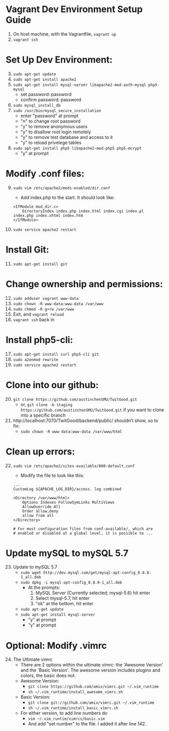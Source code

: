 
# Vagrant Dev Environment Setup Guide
1. On host machine, with the Vagrantfile, `vagrant up`
2. `vagrant ssh`

# Set Up Dev Environment:
3. `sudo apt-get update`
4. `sudo apt-get install apache2`
5. `sudo apt-get install mysql-server libapache2-mod-auth-mysql php5-mysql`
    - set password: password
    - confirm password: password
6. `sudo mysql_install_db`
7. `sudo /usr/bin/mysql_secure_installation`
    - enter "password" at prompt
    - "n" to change root password
    - "y" to remove anonymous users
    - "y" to disallow root login remotely
    - "y" to remove test database and access to it
    - "y" to reload privelege tables
8.  `sudo apt-get install php5 libapache2-mod-php5 php5-mcrypt`
    - "y" at prompt

# Modify .conf files:

9. `sudo vim /etc/apache2/mods-enabled/dir.conf`
    - Add index.php to the start. It should look like:
    
    ```
    <IfModule mod_dir.c>
        DirectoryIndex index.php index.html index.cgi index.pl index.php index.xhtml index.htm
    </IfModule>
    ```

10. `sudo service apache2 restart`

# Install Git:
11. `sudo apt-get install git`

# Change ownership and permissions:
12. `sudo adduser vagrant www-data`
13. `sudo chown -R www-data:www-data /var/www`
14. `sudo chmod -R g+rw /var/www`
15. Exit, and `vagrant reload`
16. `vagrant ssh` back in

# Install php5-cli:
17. `sudo apt-get install curl php5-cli git`
18. `sudo a2enmod rewrite`
19. `sudo service apache2 restart`

# Clone into our github:
20. `git clone https://github.com/austinchenSMU/TwitGood.git`
    - or,  `git clone -b staging https://github.com/austinchenSMU/TwitGood.git` if you want to clone into a specific branch
21. http://localhost:7070/TwitGood/backend/public/ shouldn’t show, so to fix:
    - `sudo chown -R www-data:www-data /var/www/html`

# Clean up errors:
22. `sudo vim /etc/apache2/sites-available/000-default.conf`
    - Modify the file to look like this:

    ```
    ...
    CustomLog ${APACHE_LOG_DIR}/access. log combined
    
    <Directory /var/www/html>
		Options Indexes FollowSymLinks MultiViews
		AllowOverride All
		Order allow,deny
		allow from all
    </Directory>
    
    # For most configuration files from conf-available/, which are
    # enabled or disabled at a global level, it is possible to ...
    ```
# Update mySQL to mySQL 5.7
23. Update to mySQL 5.7
    - `sudo wget http://dev.mysql.com/get/mysql-apt-config_0.8.0-1_all.deb`
    - `sudo dpkg -i mysql-apt-config_0.8.0-1_all.deb`
        - At the prompts:
            1. MySQL Server (Currently selected; mysql-5.6) hit enter
            2. Select mysql-5.7, hit enter
            3. "ok" at the bottom, hit enter
    - `sudo apt-get update`
    - `sudo apt-get install mysql-server`
        - "y" at prompt
        - "y" at prompt

# Optional: Modify .vimrc
24. The Ultimate vimrc
    - There are 2 options within the ultimate vimrc: the 'Awesome Version' and the 'Basic Version'. The awesome version includes plugins and colors, the basic does not.
    - Awesome Version:
        - `git clone https://github.com/amix/vimrc.git ~/.vim_runtime`
        - `sh ~/.vim_runtime/install_awesome_vimrc.sh`
    - Basic Version:
        - `git clone git://github.com/amix/vimrc.git ~/.vim_runtime`
        - `sh ~/.vim_runtime/install_basic_vimrc.sh`
    - For either version, to add line numbers do
        - `vim ~/.vim_runtim/vimrcs/basic.vim`
        - And add "set number" to the file. I added it after line 142.
